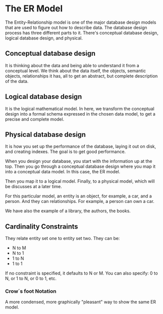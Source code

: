 # The ER Model
The Entity-Relationship model is one of the major database design models that are used to figure out how to describe data. 
The database design process has three different parts to it. There's conceptual database design, logical database design, and physical. 
## Conceptual database design
It is thinking about the data and being able to understand it from a conceptual level. 
We think about the data itself, the objects, semantic objects, relationships it has, all to get an abstract, but complete description of the data. 

## Logical database design
It is the logical mathematical model.
In here, we transform the conceptual design into a formal schema expressed in the chosen data model, to get a precise and complete model. 

## Physical database design 
It is how you set up the performance of the database, laying it out on disk, and creating indexes.
The goal is to get good performance. 

When you design your database, you start with the information up at the top. Then you go through a conceptual database design where you map it into a conceptual data model. In this case, the ER model. 

Then you map it to a logical model. Finally, to a physical model, which will be discusses at a later time.


For this particular model, an entity is an object, for example, a car, and a person. 
And they can relationships. For example, a person can own a car. 

We have also the example of a library, the authors, the books. 

## Cardinality Constraints 

They relate entity set one to entity set two. They can be: 
* N to M
* N to 1
* 1 to N
* 1 to 1

If no constraint is specified, it defaults to N or M. 
You can also specify: 0 to N, or 1 to N, or 0 to 1, etc. 

### Crow´s foot Notation
A more condensed, more graphically "pleasant" way to show the same ER model. 